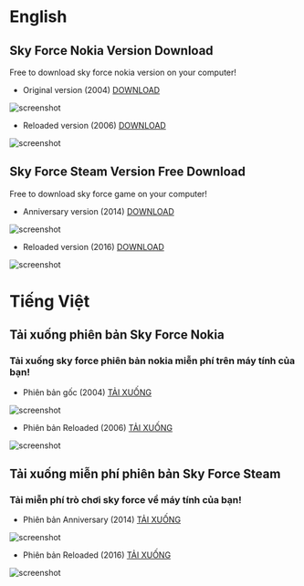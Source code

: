 # English

## Sky Force Nokia Version Download
Free to download sky force nokia version on your computer!


* Original version (2004) [DOWNLOAD](https://github.com/iBLiSSIN/Sky_Force_2004/releases/tag/2.2)

![screenshot](http://2.bp.blogspot.com/-RY_Lqj9-7tQ/T5SUvIW2ETI/AAAAAAAAAWo/LkcfPrU-gRs/s1600/skyforce-standard.jpg)

* Reloaded version (2006) [DOWNLOAD](https://github.com/iBLiSSIN/Sky_Force_2004/releases/tag/2.0)

![screenshot](https://i.imgur.com/Ml5rCk0_d.webp?maxwidth=640&shape=thumb&fidelity=medium)

## Sky Force Steam Version Free Download
Free to download sky force game on your computer!


* Anniversary version (2014) [DOWNLOAD](https://github.com/iBLiSSIN/Sky_Force_Game/releases/tag/2.0.1)

![screenshot](https://cdn.cloudflare.steamstatic.com/steam/apps/355050/ss_a320a0019b2ff718b398aef28aa58bd1790cada3.1920x1080.jpg?t=1571377243)

* Reloaded version (2016) [DOWNLOAD](https://github.com/iBLiSSIN/Sky_Force_Game/releases/tag/3.0)

![screenshot](https://cdn.cloudflare.steamstatic.com/steam/apps/667600/ss_48b33daf4c9358642fcf7e39179c2e6913a71505.1920x1080.jpg?t=1571377189)

# Tiếng Việt

## Tải xuống phiên bản Sky Force Nokia

### Tải xuống sky force phiên bản nokia miễn phí trên máy tính của bạn!

* Phiên bản gốc (2004) [TẢI XUỐNG](https://github.com/iBLiSSIN/Sky_Force_2004/releases/tag/2.2)

![screenshot](http://2.bp.blogspot.com/-RY_Lqj9-7tQ/T5SUvIW2ETI/AAAAAAAAAWo/LkcfPrU-gRs/s1600/skyforce-standard.jpg)

* Phiên bản Reloaded (2006) [TẢI XUỐNG](https://github.com/iBLiSSIN/Sky_Force_2004/releases/tag/2.0)

![screenshot](https://i.imgur.com/Ml5rCk0_d.webp?maxwidth=640&shape=thumb&fidelity=medium)

## Tải xuống miễn phí phiên bản Sky Force Steam

### Tải miễn phí trò chơi sky force về máy tính của bạn!

* Phiên bản Anniversary (2014) [TẢI XUỐNG](https://github.com/iBLiSSIN/Sky_Force_2004/releases/tag/2.0.1)

![screenshot](https://cdn.cloudflare.steamstatic.com/steam/apps/355050/ss_a320a0019b2ff718b398aef28aa58bd1790cada3.1920x1080.jpg?t=1571377243)

* Phiên bản Reloaded (2016) [TẢI XUỐNG](https://github.com/iBLiSSIN/Sky_Force_2004/releases/tag/3.0)

![screenshot](https://cdn.cloudflare.steamstatic.com/steam/apps/667600/ss_48b33daf4c9358642fcf7e39179c2e6913a71505.1920x1080.jpg?t=1571377189)
